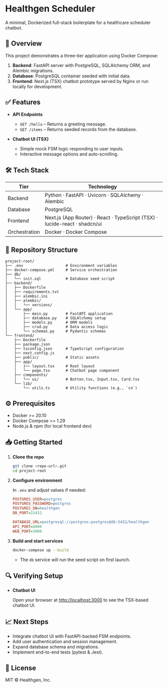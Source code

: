 # Healthgen Scheduler

A minimal, Dockerized full-stack boilerplate for a healthcare scheduler chatbot.

## 🚀 Overview

This project demonstrates a three-tier application using Docker Compose:

1. **Backend**: FastAPI server with PostgreSQL, SQLAlchemy ORM, and Alembic migrations.
2. **Database**: PostgreSQL container seeded with initial data.
3. **Frontend**: Next.js (TSX) chatbot prototype served by Nginx or run locally for development.

## ✅ Features

* **API Endpoints**

  * `GET /hello` – Returns a greeting message.
  * `GET /items` – Returns seeded records from the database.
* **Chatbot UI (TSX)**

  * Simple mock FSM logic responding to user inputs.
  * Interactive message options and auto-scrolling.

## 🛠️ Tech Stack

| Tier          | Technology                                                                 |
| ------------- | -------------------------------------------------------------------------- |
| Backend       | Python · FastAPI · Uvicorn · SQLAlchemy · Alembic                          |
| Database      | PostgreSQL                                                                 |
| Frontend      | Next.js (App Router) · React · TypeScript (TSX) · lucide-react · shadcn/ui |
| Orchestration | Docker · Docker Compose                                                    |

## 📁 Repository Structure

```
project-root/
├── .env                   # Environment variables
├── docker-compose.yml     # Service orchestration
├── db/
│   └── init.sql           # Database seed script
├── backend/
│   ├── Dockerfile
│   ├── requirements.txt
│   ├── alembic.ini
│   ├── alembic/
│   │   └── versions/
│   └── app/
│       ├── main.py        # FastAPI application
│       ├── database.py    # SQLAlchemy setup
│       ├── models.py      # ORM models
│       ├── crud.py        # Data access logic
│       └── schemas.py     # Pydantic schemas
└── frontend/
    ├── Dockerfile
    ├── package.json
    ├── tsconfig.json      # TypeScript configuration
    ├── next.config.js
    ├── public/            # Static assets
    ├── app/
    │   ├── layout.tsx     # Root layout
    │   └── page.tsx       # Chatbot page component
    ├── components/
    │   └── ui/            # Button.tsx, Input.tsx, Card.tsx
    └── lib/
        └── utils.ts       # Utility functions (e.g., `cn`)
```

## ⚙️ Prerequisites

* Docker >= 20.10
* Docker Compose >= 1.29
* Node.js & npm (for local frontend dev)

## 📥 Getting Started

1. **Clone the repo**

   ```bash
   git clone <repo-url>.git
   cd project-root
   ```

2. **Configure environment**

   In `.env` and adjust values if needed:

   ```ini
   POSTGRES_USER=postgres
   POSTGRES_PASSWORD=postgres
   POSTGRES_DB=healthgen
   DB_PORT=15432

   DATABASE_URL=postgresql://postgres:postgres@db:5432/healthgen
   API_PORT=8000
   WEB_PORT=3000
   ```

3. **Build and start services**

   ```bash
   docker-compose up --build
   ```

   * The `db` service will run the seed script on first launch.

## 🔍 Verifying Setup

* **Chatbot UI**

  Open your browser at [http://localhost:3000](http://localhost:3000) to see the TSX-based chatbot UI.

## 📈 Next Steps

* Integrate chatbot UI with FastAPI-backed FSM endpoints.
* Add user authentication and session management.
* Expand database schema and migrations.
* Implement end-to-end tests (pytest & Jest).

## 📜 License

MIT © Healthgen, Inc.
